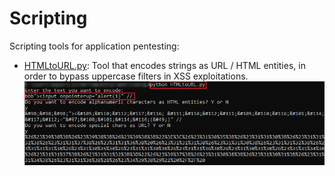 # Scripting

Scripting tools for application pentesting:

- [HTMLtoURL.py](../blob/main/HTMLtoURL.py): Tool that encodes strings as URL / HTML entities, in order to bypass uppercase filters in XSS exploitations.
![alt text](https://github.com/daparicio8383/Scripting/blob/main/Images/HTMLtoURL.png "POC")
